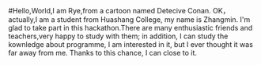 #Hello,World,I am Rye,from a cartoon named Detecive Conan.
OK，actually,I am a student from Huashang College, my name is Zhangmin.
I'm glad to take part in this hackathon.There are many enthusiastic friends and teachers,very happy to study with them; in addition, I can study the kownledge about programme, I am interested in it, but I ever thought it was far away from me. Thanks to this chance, I can close to it.